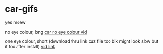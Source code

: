 # car-gifs
yes moew

no eye colour, long [car no eye colour vid](20250814_131151.gif)

one eye colour, short (download thru link cuz file too bik might look slow but it fox after install) [vid link](https://s6.ezgif.com/tmp/ezgif-6d0be3b65101cf.gif)
